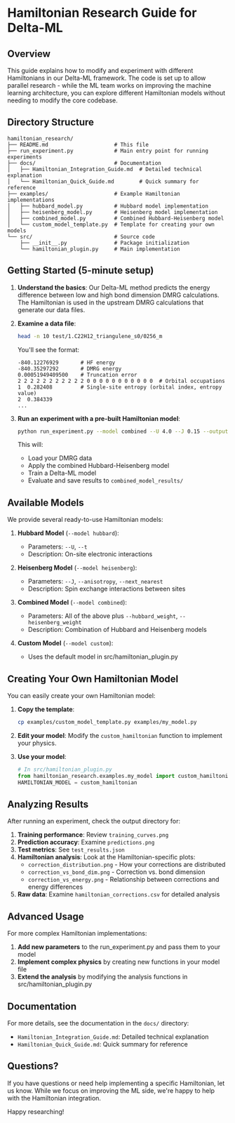 # Hamiltonian Research Guide for Delta-ML

## Overview

This guide explains how to modify and experiment with different Hamiltonians in our Delta-ML framework. The code is set up to allow parallel research - while the ML team works on improving the machine learning architecture, you can explore different Hamiltonian models without needing to modify the core codebase.

## Directory Structure

```
hamiltonian_research/
├── README.md                     # This file
├── run_experiment.py             # Main entry point for running experiments
├── docs/                         # Documentation
│   ├── Hamiltonian_Integration_Guide.md  # Detailed technical explanation
│   └── Hamiltonian_Quick_Guide.md        # Quick summary for reference
├── examples/                     # Example Hamiltonian implementations
│   ├── hubbard_model.py          # Hubbard model implementation
│   ├── heisenberg_model.py       # Heisenberg model implementation
│   ├── combined_model.py         # Combined Hubbard-Heisenberg model
│   └── custom_model_template.py  # Template for creating your own models
└── src/                          # Source code
    ├── __init__.py               # Package initialization
    └── hamiltonian_plugin.py     # Main implementation
```

## Getting Started (5-minute setup)

1. **Understand the basics**: Our Delta-ML method predicts the energy difference between low and high bond dimension DMRG calculations. The Hamiltonian is used in the upstream DMRG calculations that generate our data files.

2. **Examine a data file**:
   ```bash
   head -n 10 test/1.C22H12_triangulene_s0/0256_m
   ```
   You'll see the format:
   ```
   -840.12276929       # HF energy
   -840.35297292       # DMRG energy
   0.00051949409500    # Truncation error
   2 2 2 2 2 2 2 2 2 2 2 0 0 0 0 0 0 0 0 0 0 0  # Orbital occupations
   1  0.282408         # Single-site entropy (orbital index, entropy value)
   2  0.384339
   ...
   ```

3. **Run an experiment with a pre-built Hamiltonian model**:
   ```bash
   python run_experiment.py --model combined --U 4.0 --J 0.15 --output combined_model_results
   ```
   This will:
   - Load your DMRG data
   - Apply the combined Hubbard-Heisenberg model
   - Train a Delta-ML model
   - Evaluate and save results to `combined_model_results/`

## Available Models

We provide several ready-to-use Hamiltonian models:

1. **Hubbard Model** (`--model hubbard`):
   - Parameters: `--U`, `--t`
   - Description: On-site electronic interactions

2. **Heisenberg Model** (`--model heisenberg`):
   - Parameters: `--J`, `--anisotropy`, `--next_nearest`
   - Description: Spin exchange interactions between sites

3. **Combined Model** (`--model combined`):
   - Parameters: All of the above plus `--hubbard_weight`, `--heisenberg_weight`
   - Description: Combination of Hubbard and Heisenberg models

4. **Custom Model** (`--model custom`):
   - Uses the default model in src/hamiltonian_plugin.py

## Creating Your Own Hamiltonian Model

You can easily create your own Hamiltonian model:

1. **Copy the template**:
   ```bash
   cp examples/custom_model_template.py examples/my_model.py
   ```

2. **Edit your model**:
   Modify the `custom_hamiltonian` function to implement your physics.

3. **Use your model**:
   ```python
   # In src/hamiltonian_plugin.py
   from hamiltonian_research.examples.my_model import custom_hamiltonian
   HAMILTONIAN_MODEL = custom_hamiltonian
   ```

## Analyzing Results

After running an experiment, check the output directory for:

1. **Training performance**: Review `training_curves.png`
2. **Prediction accuracy**: Examine `predictions.png`
3. **Test metrics**: See `test_results.json`
4. **Hamiltonian analysis**: Look at the Hamiltonian-specific plots:
   - `correction_distribution.png` - How your corrections are distributed
   - `correction_vs_bond_dim.png` - Correction vs. bond dimension
   - `correction_vs_energy.png` - Relationship between corrections and energy differences
5. **Raw data**: Examine `hamiltonian_corrections.csv` for detailed analysis

## Advanced Usage

For more complex Hamiltonian implementations:

1. **Add new parameters** to the run_experiment.py and pass them to your model
2. **Implement complex physics** by creating new functions in your model file
3. **Extend the analysis** by modifying the analysis functions in src/hamiltonian_plugin.py

## Documentation

For more details, see the documentation in the `docs/` directory:

- `Hamiltonian_Integration_Guide.md`: Detailed technical explanation
- `Hamiltonian_Quick_Guide.md`: Quick summary for reference

## Questions?

If you have questions or need help implementing a specific Hamiltonian, let us know. While we focus on improving the ML side, we're happy to help with the Hamiltonian integration.

Happy researching! 